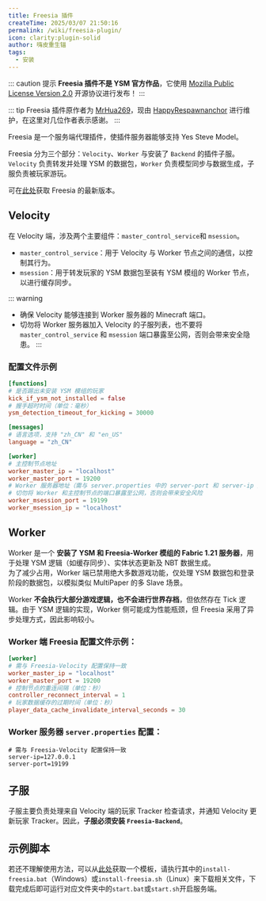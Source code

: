 ```yaml
---
title: Freesia 插件
createTime: 2025/03/07 21:50:16
permalink: /wiki/freesia-plugin/
icon: clarity:plugin-solid
author: 嗨皮重生锚
tags:
  - 安装
---
```


::: caution 提示
**Freesia 插件不是 YSM 官方作品**，它使用 [Mozilla Public License Version 2.0](https://github.com/YesSteveModel/Freesia/blob/main/LICENSE) 开源协议进行发布！
:::

::: tip
Freesia 插件原作者为 [MrHua269](https://github.com/MrHua269)，现由 [HappyRespawnanchor](https://github.com/HappyRespawnanchor) 进行维护，在这里对几位作者表示感谢。
:::

Freesia 是一个服务端代理插件，使插件服务器能够支持 Yes Steve Model。

Freesia 分为三个部分：`Velocity`、`Worker` 与安装了 `Backend` 的插件子服。`Velocity` 负责转发并处理 YSM 的数据包，`Worker` 负责模型同步与数据生成，子服负责被玩家游玩。

可在[此处](https://github.com/YesSteveModel/Freesia/releases)获取 Freesia 的最新版本。

<RepoCard repo="YesSteveModel/Freesia" />

## Velocity
在 Velocity 端，涉及两个主要组件：`master_control_service`和 `msession`。  
- `master_control_service`：用于 Velocity 与 Worker 节点之间的通信，以控制其行为。  
- `msession`：用于转发玩家的 YSM 数据包至装有 YSM 模组的 Worker 节点，以进行缓存同步。  

::: warning
- 确保 Velocity 能够连接到 Worker 服务器的 Minecraft 端口。  
- 切勿将 Worker 服务器加入 Velocity 的子服列表，也不要将 `master_control_service` 和 `msession` 端口暴露至公网，否则会带来安全隐患。
:::


### 配置文件示例
```toml
[functions]
# 是否踢出未安装 YSM 模组的玩家
kick_if_ysm_not_installed = false
# 握手超时时间（单位：毫秒）
ysm_detection_timeout_for_kicking = 30000

[messages]
# 语言选项，支持 "zh_CN" 和 "en_US"
language = "zh_CN"

[worker]
# 主控制节点地址
worker_master_ip = "localhost"
worker_master_port = 19200
# Worker 服务器地址（需与 server.properties 中的 server-port 和 server-ip 对应）
# 切勿将 Worker 和主控制节点的端口暴露至公网，否则会带来安全风险
worker_msession_port = 19199
worker_msession_ip = "localhost"
```

## Worker
Worker 是一个 **安装了 YSM 和 Freesia-Worker 模组的 Fabric 1.21 服务器**，用于处理 YSM 逻辑（如缓存同步）、实体状态更新及 NBT 数据生成。  
为了减少占用，Worker 端已禁用绝大多数游戏功能，仅处理 YSM 数据包和登录阶段的数据包，以模拟类似 MultiPaper 的多 Slave 场景。  

Worker **不会执行大部分游戏逻辑，也不会进行世界存档**，但依然存在 Tick 逻辑。由于 YSM 逻辑的实现，Worker 侧可能成为性能瓶颈，但 Freesia 采用了异步处理方式，因此影响较小。  

### Worker 端 Freesia 配置文件示例：
```toml
[worker]
# 需与 Freesia-Velocity 配置保持一致
worker_master_ip = "localhost"
worker_master_port = 19200
# 控制节点的重连间隔（单位：秒）
controller_reconnect_interval = 1
# 玩家数据缓存的过期时间（单位：秒）
player_data_cache_invalidate_interval_seconds = 30
```

### Worker 服务器 `server.properties` 配置：
```properties
# 需与 Freesia-Velocity 配置保持一致
server-ip=127.0.0.1
server-port=19199
```

## 子服
子服主要负责处理来自 Velocity 端的玩家 Tracker 检查请求，并通知 Velocity 更新玩家 Tracker。因此，**子服必须安装 `Freesia-Backend`**。

## 示例脚本
若还不理解使用方法，可以从[此处](https://ysm.cfpa.team/files/freesia-template.zip)获取一个模板，请执行其中的`install-freesia.bat`（Windows）或`install-freesia.sh`（Linux）来下载相关文件，下载完成后即可运行对应文件夹中的`start.bat`或`start.sh`开启服务端。